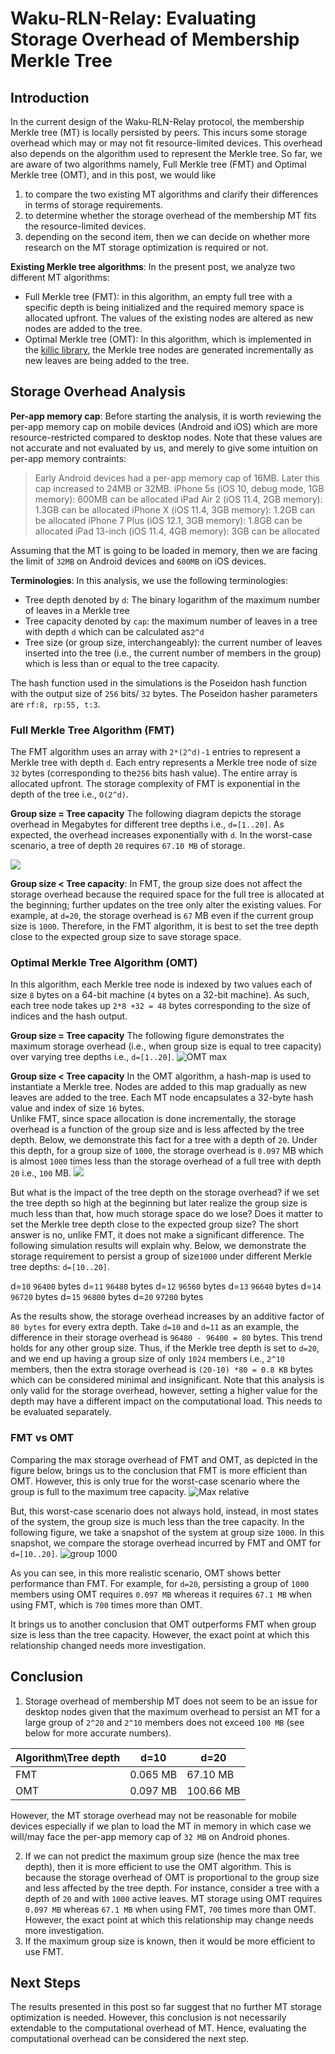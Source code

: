 # Waku-RLN-Relay: Evaluating Storage Overhead of Membership Merkle Tree   
## Introduction

In the current design of the Waku-RLN-Relay protocol, the membership Merkle tree (MT) is locally persisted by peers. This incurs some storage overhead which may or may not fit resource-limited devices. This overhead also depends on the algorithm used to represent the Merkle tree. So far, we are aware of two algorithms namely, Full Merkle tree (FMT) and Optimal Merkle tree (OMT), and in this post, we would like
1) to compare the two existing MT algorithms and clarify their differences in terms of storage requirements.
2) to determine whether the storage overhead of the membership MT fits the resource-limited devices. 
3) depending on the second item, then we can decide on whether more research on the MT storage optimization is required or not.

**Existing Merkle tree algorithms**: In the present post, we analyze two different MT algorithms:
- Full Merkle tree (FMT): in this algorithm, an empty full tree with a specific depth is being initialized and the required memory space is allocated upfront. The values of the existing nodes are altered as new nodes are added to the tree.
- Optimal Merkle tree (OMT): In this algorithm, which is implemented in the  [killic library](https://github.com/status-im/rln/blob/master/src/merkle.rs), the Merkle tree nodes are generated incrementally as new leaves are being added to the tree.

## Storage Overhead Analysis
 
**Per-app memory cap**: Before starting the analysis, it is worth reviewing the per-app memory cap on mobile devices (Android and iOS) which are more resource-restricted compared to desktop nodes. Note that these values are not accurate and not evaluated by us, and merely to give some intuition on per-app memory contraints:
>  Early Android devices had a per-app memory cap of 16MB. Later this cap increased to 24MB or 32MB. 
> iPhone 5s (iOS 10, debug mode, 1GB memory): 600MB can be allocated
> iPad Air 2 (iOS 11.4, 2GB memory): 1.3GB can be allocated
> iPhone X (iOS 11.4, 3GB memory): 1.2GB can be allocated
> iPhone 7 Plus (iOS 12.1, 3GB memory): 1.8GB can be allocated
> iPad 13-inch (iOS 11.4, 4GB memory): 3GB can be allocated

Assuming that the MT is going to be loaded in memory, then we are facing the limit of `32MB` on Android devices and `600MB` on iOS devices.

**Terminologies**: In this analysis, we use the following terminologies:
- Tree depth denoted by `d`: The binary logarithm of the maximum number of leaves in a Merkle tree
- Tree capacity denoted by `cap`: the maximum number of leaves in a tree with depth `d`  which can be calculated as`2^d`
- Tree size (or group size, interchangeably):  the current number of leaves inserted into the tree (i.e., the current number of members in the group) which is less than or equal to the tree capacity.

The hash function used in the simulations is the Poseidon hash function with the output size of `256` bits/ `32` bytes. The Poseidon hasher parameters are `rf:8, rp:55, t:3`.


### Full Merkle Tree Algorithm (FMT)
The FMT algorithm uses an array with `2*(2^d)-1` entries to represent a Merkle tree with depth `d`. Each entry represents a Merkle tree node of size `32` bytes (corresponding to the`256` bits hash value). The entire array is allocated upfront. The storage complexity of FMT is exponential in the depth of the tree i.e., `O(2^d)`.


**Group size = Tree capacity** The following diagram depicts the storage overhead in Megabytes for different tree depths i.e.,  `d=[1..20]`. As expected, the overhead increases exponentially with `d`. In the worst-case scenario, a tree of depth `20` requires `67.10 MB` of storage.

![](https://i.imgur.com/8J8MDnv.png)

**Group size < Tree capacity**: In FMT, the group size does not affect the storage overhead because the required space for the full tree is allocated at the beginning; further updates on the tree only alter the existing values.  For example, at `d=20`, the storage overhead is `67` MB even if the current group size is `1000`. 
Therefore, in the FMT algorithm,  it is best to set the tree depth close to the expected group size to save storage space.

### Optimal Merkle Tree Algorithm (OMT)
In this algorithm, each Merkle tree node is indexed by two values each of size `8` bytes on a 64-bit machine (`4` bytes on a 32-bit machine). As such, each tree node takes up `2*8 +32 = 48` bytes corresponding to the size of indices and the hash output.

**Group size = Tree capacity** The following figure demonstrates the maximum storage overhead (i.e., when group size is equal to tree capacity) over varying tree depths i.e., `d=[1..20]`. 
![OMT max](https://i.imgur.com/dm4vEvQ.png)


**Group size < Tree capacity**
In the OMT algorithm, a hash-map is used to instantiate a Merkle tree. Nodes are added to this map gradually as new leaves are added to the tree. Each MT node encapsulates a 32-byte hash value and index of size `16` bytes.  
Unlike FMT, since space allocation is done incrementally, the storage overhead is a function of the group size and is less affected by the tree depth. Below, we demonstrate this fact for a tree with a depth of `20`. Under this depth, for a group size of `1000`, the storage overhead is `0.097` MB which is almost `1000` times less than the storage overhead of a full tree with depth `20` i.e., `100` MB.
![](https://i.imgur.com/l5xNMqN.png)


But what is the impact of the tree depth on the storage overhead? if we set the tree depth so high at the beginning but later realize the group size is much less than that, how much storage space do we lose? Does it matter to set the Merkle tree depth close to the expected group size? The short answer is no, unlike FMT, it does not make a significant difference. The following simulation results will explain why. 
Below, we demonstrate the storage requirement to persist a group of size`1000`  under different Merkle tree depths: `d=[10..20]`. 

d=`10` `96400` bytes
d=`11` `96480` bytes
d=`12` `96560` bytes
d=`13` `96640` bytes
d=`14` `96720` bytes
d=`15` `96800` bytes
d=`20` `97200` bytes

As the results show, the storage overhead increases by an additive factor of `80 bytes` for every extra depth. Take `d=10` and `d=11` as an example, the difference in their storage overhead is `96480 - 96400 = 80` bytes. This trend holds for any other group size.  Thus, if the Merkle tree depth is set to `d=20`, and we end up having a group size of only `1024` members i.e., `2^10` members, then the extra storage overhead is `(20-10) *80 = 0.8 KB` bytes which can be considered minimal and insignificant.
Note that this analysis is only valid for the storage overhead, however, setting a higher value for the depth may have a different impact on the computational load. This needs to be evaluated separately.



### FMT vs OMT

Comparing the max storage overhead of FMT and OMT, as depicted in the figure below, brings us to the conclusion that FMT is more efficient than OMT. However, this is only true for the worst-case scenario where the group is full to the maximum tree capacity.
![Max relative](https://i.imgur.com/G8COahY.png)

But, this worst-case scenario does not always hold, instead, in most states of the system, the group size is much less than the tree capacity. In the following figure, we take a snapshot of the system at group size `1000`. In this snapshot, we compare the storage overhead incurred by FMT and OMT for `d=[10..20]`.
![group 1000](https://i.imgur.com/NuIDALV.png)

As you can see, in this more realistic scenario, OMT shows better performance than FMT. For example, for `d=20`, persisting a group of `1000` members using OMT requires  `0.097 MB` whereas it requires `67.1 MB` when using FMT, which is `700` times more than OMT.

It brings us to another conclusion that OMT outperforms FMT when group size is less than the tree capacity. However, the exact point at which this relationship changed needs more investigation.





## Conclusion
1) Storage overhead of membership MT does not seem to be an issue for desktop nodes given that the maximum overhead to persist an MT for a large group of `2^20` and `2^10` members does not exceed `100 MB` (see below for more accurate numbers).


| Algorithm\Tree depth | d=10      | d=20      |
| -------------------- | --------- | --------- |
| FMT                  | 0.065  MB | 67.10 MB  |
| OMT                  | 0.097  MB | 100.66 MB |

However, the MT storage overhead may not be reasonable for mobile devices especially if we plan to load the MT in memory in which case we will/may face the per-app memory cap of `32 MB` on Android phones.

2) If we can not predict the maximum group size (hence the max tree depth), then it is more efficient to use the OMT algorithm. This is because the storage overhead of OMT is proportional to the group size and less affected by the tree depth.  For instance, consider a tree with a depth of `20` and with `1000` active leaves. MT storage using OMT requires  `0.097 MB` whereas  `67.1 MB` when using FMT, `700` times more than OMT.  However, the exact point at which this relationship may change needs more investigation.
3) If the maximum group size is known, then it would be more efficient to use FMT.


## Next Steps
The results presented in this post so far suggest that no further MT storage optimization is needed. However, this conclusion is not necessarily extendable to the computational overhead of MT. Hence, evaluating the computational overhead can be considered the next step.


